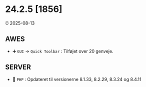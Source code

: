 # 24.2.5 [1856]

⏰ 2025-08-13

## AWES
- ➕ `GUI` -> `Quick Toolbar` : Tilføjet over 20 genveje.

## SERVER
- 🔄 `PHP` : Opdateret til versionerne 8.1.33, 8.2.29, 8.3.24 og 8.4.11
